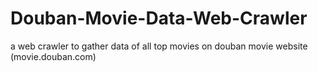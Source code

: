 # Douban-Movie-Data-Web-Crawler
a web crawler to gather data of all top movies on douban movie website (movie.douban.com)
